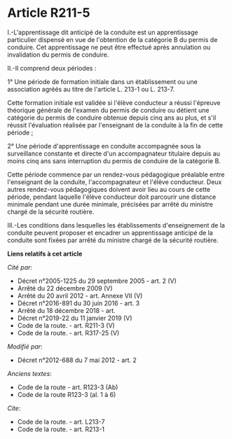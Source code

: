 # Article R211-5

I.-L'apprentissage dit anticipé de la conduite est un apprentissage particulier dispensé en vue de l'obtention de la
catégorie B du permis de conduire. Cet apprentissage ne peut être effectué après annulation ou invalidation du permis de
conduire. 

II.-Il comprend deux périodes : 

1° Une période de formation initiale dans un établissement ou une association agréés au titre de l'article L. 213-1 ou L.
213-7. 

Cette formation initiale est validée si l'élève conducteur a réussi l'épreuve théorique générale de l'examen du permis de
conduire ou détient une catégorie du permis de conduire obtenue depuis cinq ans au plus, et s'il réussit l'évaluation
réalisée par l'enseignant de la conduite à la fin de cette période ; 

2° Une période d'apprentissage en conduite accompagnée sous la surveillance constante et directe d'un accompagnateur
titulaire depuis au moins cinq ans sans interruption du permis de conduire de la catégorie B. 

Cette période commence par un rendez-vous pédagogique préalable entre l'enseignant de la conduite, l'accompagnateur et
l'élève conducteur. Deux autres rendez-vous pédagogiques doivent avoir lieu au cours de cette période, pendant laquelle
l'élève conducteur doit parcourir une distance minimale pendant une durée minimale, précisées par arrêté du   ministre chargé
de la sécurité routière. 

III.-Les conditions dans lesquelles les établissements d'enseignement de la conduite peuvent proposer et encadrer un
apprentissage anticipé de la conduite sont fixées par arrêté du   ministre chargé de la sécurité routière.

**Liens relatifs à cet article**

_Cité par_:

  - Décret n°2005-1225 du 29 septembre 2005 - art. 2 (V)
  - Arrêté du 22 décembre 2009 (V)
  - Arrêté du 20 avril 2012 - art. Annexe VII (V)
  - Décret n°2016-891 du 30 juin 2016 - art. 3
  - Arrêté du 18 décembre 2018 - art.
  - Décret n°2019-22 du 11 janvier 2019 (V)
  - Code de la route. - art. R211-3 (V)
  - Code de la route. - art. R317-25 (V)

_Modifié par_:

  - Décret n°2012-688 du 7 mai 2012 - art. 2

_Anciens textes_:

  - Code de la route - art. R123-3 (Ab)
  - Code de la route R123-3 (al. 1 à 6)

_Cite_:

  - Code de la route. - art. L213-7
  - Code de la route. - art. R213-1
